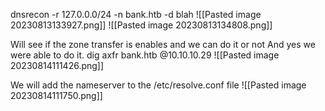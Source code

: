 dnsrecon -r 127.0.0.0/24 -n bank.htb -d blah 
![[Pasted image 20230813133927.png]]
![[Pasted image 20230813134808.png]]

Will see if the zone transfer is enables and we can do it or not
And yes we were able to do it.
dig axfr bank.htb @10.10.10.29
![[Pasted image 20230814111426.png]]

We will add the nameserver to the /etc/resolve.conf file
![[Pasted image 20230814111750.png]]

